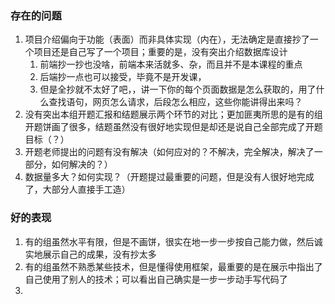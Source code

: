 ### 存在的问题

1. 项目介绍偏向于功能（表面）而非具体实现（内在），无法确定是直接抄了一个项目还是自己写了一个项目；重要的是，没有突出介绍数据库设计
	1. 前端抄一抄也没啥，前端本来活就多、杂，而且并不是本课程的重点
	2. 后端抄一点也可以接受，毕竟不是开发课，
	3. 但是全抄就不太好了吧，，讲一下你的每个页面数据是怎么获取的，用了什么查找语句，网页怎么请求，后段怎么相应，这些你能讲得出来吗？
2. 没有突出本组开题汇报和结题展示两个环节的对比；更加匪夷所思的是有的组开题饼画了很多，结题虽然没有很好地实现但是却还是说自己全部完成了开题目标（？）
3. 开题老师提出的问题有没有解决（如何应对的？不解决，完全解决，解决了一部分，如何解决的？）
4. 数据量多大？如何实现？（开题提过最重要的问题，但是没有人很好地完成了，大部分人直接手工造）


### 好的表现
1. 有的组虽然水平有限，但是不画饼，很实在地一步一步按自己能力做，然后诚实地展示自己的成果，没有抄太多
2. 有的组虽然不熟悉某些技术，但是懂得使用框架，最重要的是在展示中指出了自己使用了别人的技术；可以看出自己确实是一步一步动手写代码了
3. 